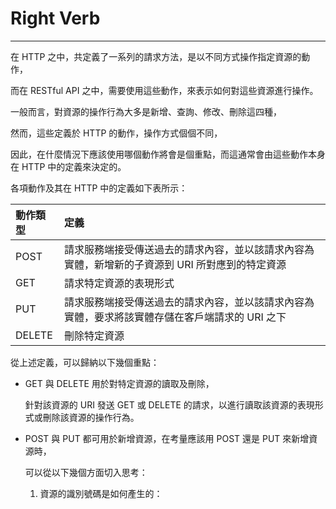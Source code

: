 # Right Verb

---

在 HTTP 之中，共定義了一系列的請求方法，是以不同方式操作指定資源的動作，

而在 RESTful API 之中，需要使用這些動作，來表示如何對這些資源進行操作。

一般而言，對資源的操作行為大多是新增、查詢、修改、刪除這四種，

然而，這些定義於 HTTP 的動作，操作方式個個不同，

因此，在什麼情況下應該使用哪個動作將會是個重點，而這通常會由這些動作本身在 HTTP 中的定義來決定的。

各項動作及其在 HTTP 中的定義如下表所示：

| 動作類型 | 定義 |
| :--- | :--- |
| POST | 請求服務端接受傳送過去的請求內容，並以該請求內容為實體，新增新的子資源到 URI 所對應到的特定資源 |
| GET | 請求特定資源的表現形式 |
| PUT | 請求服務端接受傳送過去的請求內容，並以該請求內容為實體，要求將該實體存儲在客戶端請求的 URI 之下 |
| DELETE | 刪除特定資源 |

從上述定義，可以歸納以下幾個重點：

* GET 與 DELETE 用於對特定資源的讀取及刪除，

  針對該資源的 URI 發送 GET 或 DELETE 的請求，以進行讀取該資源的表現形式或刪除該資源的操作行為。


* POST 與 PUT 都可用於新增資源，在考量應該用 POST 還是 PUT 來新增資源時，

  可以從以下幾個方面切入思考：

  1. 資源的識別號碼是如何產生的：


